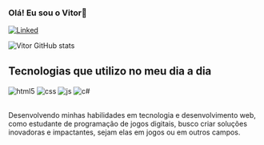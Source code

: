 ### Olá! Eu sou o Vitor👋
[![Linked](https://img.shields.io/badge/LinkedIn-0077B5?style=for-the-badge&logo=linkedin&logoColor=white)](https://www.linkedin.com/in/vitor-felipe-barbieri-de-lemes-715a03256/)

![Vitor GitHub stats](https://github-readme-stats.vercel.app/api?username=vitorfbl&show_icons=true&theme=transparent)



## Tecnologias que utilizo no meu dia a dia

<div style="display: inline_block">
  <img align="center" alt="html5" src="https://img.shields.io/badge/HTML5-E34F26?style=for-the-badge&logo=html5&logoColor=white" />
  <img align="center" alt="css" src="https://img.shields.io/badge/CSS3-1572B6?style=for-the-badge&logo=css3&logoColor=white" />
  <img align="center" alt="js" src="https://img.shields.io/badge/JavaScript-F7DF1E?style=for-the-badge&logo=javascript&logoColor=black" />
  <img align="center" alt="c#" src="https://img.shields.io/badge/C%23-239120?style=for-the-badge&logo=c-sharp&logoColor=white" />
</div><br/>

Desenvolvendo minhas habilidades em tecnologia e desenvolvimento web, como estudante de programação de jogos digitais, busco criar soluções inovadoras e impactantes, sejam elas em jogos ou em outros campos.
